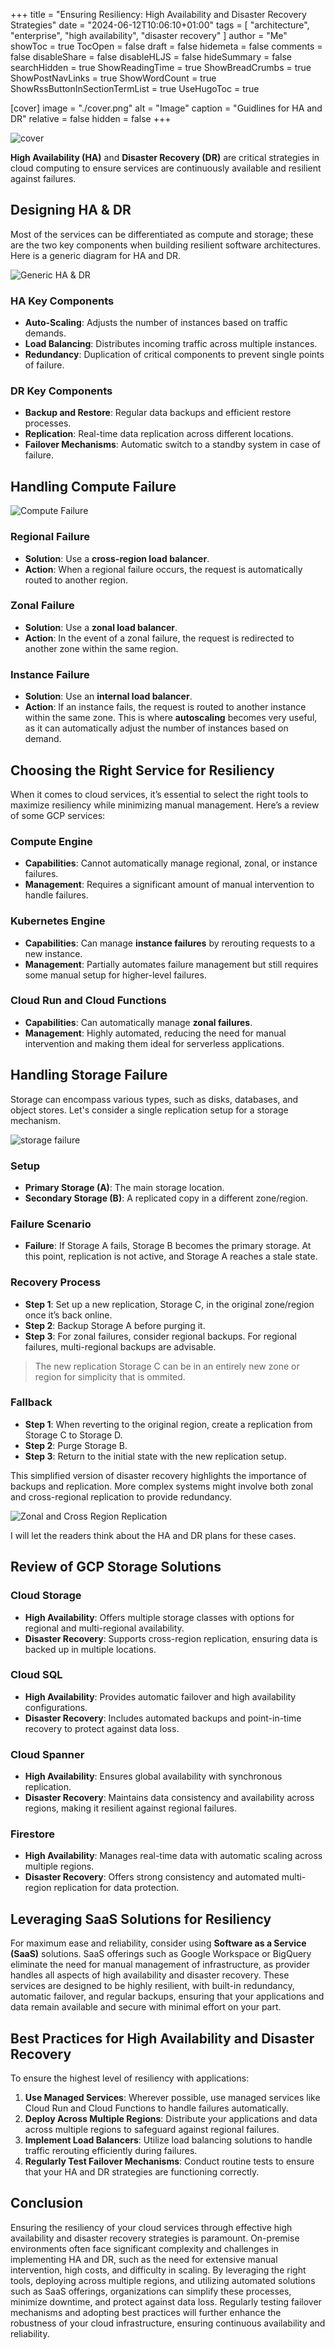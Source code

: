 +++
title = "Ensuring Resiliency: High Availability and Disaster Recovery Strategies"
date = "2024-06-12T10:06:10+01:00"
tags = [ "architecture", "enterprise", "high availability", "disaster recovery" ]
author = "Me"
showToc = true
TocOpen = false
draft = false
hidemeta = false
comments = false
disableShare = false
disableHLJS = false
hideSummary = false
searchHidden = true
ShowReadingTime = true
ShowBreadCrumbs = true
ShowPostNavLinks = true
ShowWordCount = true
ShowRssButtonInSectionTermList = true
UseHugoToc = true

[cover]
image = "./cover.png"
alt = "Image"
caption = "Guidlines for HA and DR"
relative = false
hidden = false
+++

![cover](./cover.png)

**High Availability (HA)** and **Disaster Recovery (DR)** are critical strategies in cloud computing to ensure services are continuously available and resilient against failures.

## Designing HA & DR

Most of the services can be differentiated as compute and storage; these are the two key components when building resilient software architectures. Here is a generic diagram for HA and DR.

![Generic HA & DR](./ha-dr-ha-dr.png)

### HA Key Components

- **Auto-Scaling**: Adjusts the number of instances based on traffic demands.
- **Load Balancing**: Distributes incoming traffic across multiple instances.
- **Redundancy**: Duplication of critical components to prevent single points of failure.

### DR Key Components

- **Backup and Restore**: Regular data backups and efficient restore processes.
- **Replication**: Real-time data replication across different locations.
- **Failover Mechanisms**: Automatic switch to a standby system in case of failure.

## Handling Compute Failure

![Compute Failure](./ha-dr-compute-ha-dr.png)

### Regional Failure

- **Solution**: Use a **cross-region load balancer**.
- **Action**: When a regional failure occurs, the request is automatically routed to another region.

### Zonal Failure

- **Solution**: Use a **zonal load balancer**.
- **Action**: In the event of a zonal failure, the request is redirected to another zone within the same region.

### Instance Failure

- **Solution**: Use an **internal load balancer**.
- **Action**: If an instance fails, the request is routed to another instance within the same zone. This is where **autoscaling** becomes very useful, as it can automatically adjust the number of instances based on demand.

## Choosing the Right Service for Resiliency

When it comes to cloud services, it’s essential to select the right tools to maximize resiliency while minimizing manual management. Here’s a review of some GCP services:

### Compute Engine

- **Capabilities**: Cannot automatically manage regional, zonal, or instance failures.
- **Management**: Requires a significant amount of manual intervention to handle failures.

### Kubernetes Engine

- **Capabilities**: Can manage **instance failures** by rerouting requests to a new instance.
- **Management**: Partially automates failure management but still requires some manual setup for higher-level failures.

### Cloud Run and Cloud Functions

- **Capabilities**: Can automatically manage **zonal failures**.
- **Management**: Highly automated, reducing the need for manual intervention and making them ideal for serverless applications.

## Handling Storage Failure

Storage can encompass various types, such as disks, databases, and object stores. Let's consider a single replication setup for a storage mechanism.

![storage failure](./ha-dr-storage-ha-dr.png)

### Setup

- **Primary Storage (A)**: The main storage location.
- **Secondary Storage (B)**: A replicated copy in a different zone/region.

### Failure Scenario

- **Failure**: If Storage A fails, Storage B becomes the primary storage. At this point, replication is not active, and Storage A reaches a stale state.

### Recovery Process

- **Step 1**: Set up a new replication, Storage C, in the original zone/region once it’s back online.
- **Step 2**: Backup Storage A before purging it.
- **Step 3**: For zonal failures, consider regional backups. For regional failures, multi-regional backups are advisable.

> The new replication Storage C can be in an entirely new zone or region for simplicity that is ommited.

### Fallback

- **Step 1**: When reverting to the original region, create a replication from Storage C to Storage D.
- **Step 2**: Purge Storage B.
- **Step 3**: Return to the initial state with the new replication setup.

This simplified version of disaster recovery highlights the importance of backups and replication. More complex systems might involve both zonal and cross-regional replication to provide redundancy.

![Zonal and Cross Region Replication](./ha-dr-2r-storage.png)

I will let the readers think about the HA and DR plans for these cases.

## Review of GCP Storage Solutions

### Cloud Storage

- **High Availability**: Offers multiple storage classes with options for regional and multi-regional availability.
- **Disaster Recovery**: Supports cross-region replication, ensuring data is backed up in multiple locations.

### Cloud SQL

- **High Availability**: Provides automatic failover and high availability configurations.
- **Disaster Recovery**: Includes automated backups and point-in-time recovery to protect against data loss.

### Cloud Spanner

- **High Availability**: Ensures global availability with synchronous replication.
- **Disaster Recovery**: Maintains data consistency and availability across regions, making it resilient against regional failures.

### Firestore

- **High Availability**: Manages real-time data with automatic scaling across multiple regions.
- **Disaster Recovery**: Offers strong consistency and automated multi-region replication for data protection.

## Leveraging SaaS Solutions for Resiliency

For maximum ease and reliability, consider using **Software as a Service (SaaS)** solutions. SaaS offerings such as Google Workspace or BigQuery eliminate the need for manual management of infrastructure, as provider handles all aspects of high availability and disaster recovery. These services are designed to be highly resilient, with built-in redundancy, automatic failover, and regular backups, ensuring that your applications and data remain available and secure with minimal effort on your part.

## Best Practices for High Availability and Disaster Recovery

To ensure the highest level of resiliency with applications:

1. **Use Managed Services**: Wherever possible, use managed services like Cloud Run and Cloud Functions to handle failures automatically.
2. **Deploy Across Multiple Regions**: Distribute your applications and data across multiple regions to safeguard against regional failures.
3. **Implement Load Balancers**: Utilize load balancing solutions to handle traffic rerouting efficiently during failures.
4. **Regularly Test Failover Mechanisms**: Conduct routine tests to ensure that your HA and DR strategies are functioning correctly.

## Conclusion

Ensuring the resiliency of your cloud services through effective high availability and disaster recovery strategies is paramount. On-premise environments often face significant complexity and challenges in implementing HA and DR, such as the need for extensive manual intervention, high costs, and difficulty in scaling. By leveraging the right tools, deploying across multiple regions, and utilizing automated solutions such as SaaS offerings, organizations can simplify these processes, minimize downtime, and protect against data loss. Regularly testing failover mechanisms and adopting best practices will further enhance the robustness of your cloud infrastructure, ensuring continuous availability and reliability.
